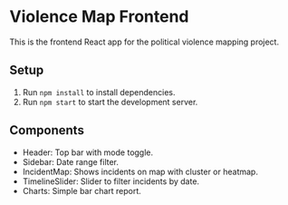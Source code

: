 # Violence Map Frontend

This is the frontend React app for the political violence mapping project.

## Setup

1. Run `npm install` to install dependencies.
2. Run `npm start` to start the development server.

## Components

- Header: Top bar with mode toggle.
- Sidebar: Date range filter.
- IncidentMap: Shows incidents on map with cluster or heatmap.
- TimelineSlider: Slider to filter incidents by date.
- Charts: Simple bar chart report.

